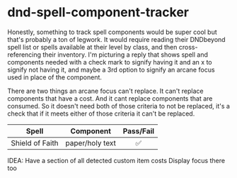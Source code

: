 # dnd-spell-component-tracker

Honestly, something to track spell components would be super cool but that's probably a ton of legwork. It would require reading their DNDbeyond spell list or spells available at their level by class, and then cross-referencing their 
inventory. I'm picturing a reply that shows spell and components needed with a check mark to signify having it and an x to signify not having it, and maybe a 3rd option to signify an arcane focus used in place of the component.


There are two things an arcane focus can't replace. It can't replace components that have a cost. And it cant replace components that are consumed. So it doesn't need both of those criteria to not be replaced, it's a check that if it
meets either of those criteria it can't be replaced.

|      Spell      |    Component    | Pass/Fail |
|:---------------:|:---------------:|:---------:|
| Shield of Faith | paper/holy text |     ✅     |


IDEA:
    Have a section of all detected custom item costs
    Display focus there too